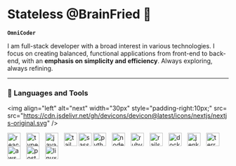 # Stateless @BrainFried 🤯

**`OmniCoder`**

I am full-stack developer with a broad interest in various technologies. I focus on creating balanced, functional applications from front-end to back-end, with an **emphasis on simplicity and efficiency**. Always exploring, always refining.

---

### 🧰 Languages and Tools
<img align="left" alt="next" width="30px" style="padding-right:10px;" src= src="https://cdn.jsdelivr.net/gh/devicons/devicon@latest/icons/nextjs/nextjs-original.svg" />

<img align="left" alt="react" width="30px" style="padding-right:10px;" src="https://cdn.jsdelivr.net/gh/devicons/devicon@latest/icons/react/react-original-wordmark.svg"  />

<img align="left" alt="typescript" width="30px" style="padding-right:10px;" src="https://cdn.jsdelivr.net/gh/devicons/devicon@latest/icons/typescript/typescript-original.svg"/>

<img align="left" alt="javascript" width="30px" style="padding-right:10px;" src="https://cdn.jsdelivr.net/gh/devicons/devicon@latest/icons/javascript/javascript-original.svg" />

<img align="left" alt="tailwind" width="30px" src="https://cdn.jsdelivr.net/gh/devicons/devicon@latest/icons/tailwindcss/tailwindcss-original-wordmark.svg" />

<img align="left" alt="sass" width="30px" src="https://cdn.jsdelivr.net/gh/devicons/devicon@latest/icons/sass/sass-original.svg" />

<img align="left" alt="python" width="30px"  style="padding-right:10px;" src="https://cdn.jsdelivr.net/gh/devicons/devicon@latest/icons/python/python-original.svg" />

<img align="left" alt="node" width="30px" style="padding-right:10px;" src="https://cdn.jsdelivr.net/gh/devicons/devicon@latest/icons/nodejs/nodejs-original.svg" />

<img 
align="left" alt="ruby" width="30px" style="padding-right:10px;" src="https://cdn.jsdelivr.net/gh/devicons/devicon@latest/icons/ruby/ruby-original.svg" />

<img align="left" alt="rails" width="30px" style="padding-right:10px;" src="https://cdn.jsdelivr.net/gh/devicons/devicon@latest/icons/rails/rails-plain-wordmark.svg" />

<img align="left" alt="docker" width="30px" style="padding-right:10px;" src="https://cdn.jsdelivr.net/gh/devicons/devicon@latest/icons/docker/docker-original.svg" />

<img align="left" alt="jenkins" width="30px" style="padding-right:10px;" src="https://cdn.jsdelivr.net/gh/devicons/devicon@latest/icons/jenkins/jenkins-original.svg" />

<img align="left" alt="terraform" width="30px" style="padding-right:10px;" src="https://cdn.jsdelivr.net/gh/devicons/devicon@latest/icons/terraform/terraform-original.svg" />

<img align="left" alt="aws" width="30px" style="padding-right:10px;" src="https://cdn.jsdelivr.net/gh/devicons/devicon@latest/icons/amazonwebservices/amazonwebservices-original-wordmark.svg" />

<img align="left" alt="postgres" width="30px" style="padding-right:10px;" src="https://cdn.jsdelivr.net/gh/devicons/devicon@latest/icons/postgresql/postgresql-original-wordmark.svg" />

<img align="left" alt="linux" width="30px" style="padding-right:10px;" src="https://cdn.jsdelivr.net/gh/devicons/devicon@latest/icons/linux/linux-original.svg" />

<br />

#